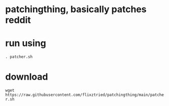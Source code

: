 # patchingthing, basically patches reddit

# run using 
```. patcher.sh```
# download
```wget https://raw.githubusercontent.com/flixztried/patchingthing/main/patcher.sh```
